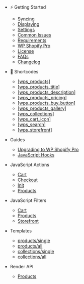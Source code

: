 -  <span class="section section-getting-started">:zap: Getting Started</span>

   -  [Syncing](getting-started/syncing.md)
   -  [Displaying](getting-started/displaying.md)
   -  [Settings](getting-started/settings.md)
   -  [Common Issues](getting-started/common-issues.md)
   -  [Requirements](getting-started/requirements.md)
   -  [WP Shopify Pro](getting-started/wp-shopify-pro.md)
   -  [License](getting-started/license.md)
   -  [FAQs](https://wpshop.io/faq)
   -  [Changelog](https://wpshop.io/changelog)

-  <span class="section section-shortcodes">:electric_plug: Shortcodes</span>

   -  [[wps_products]](shortcodes/wps_products.md)</span>
   -  [[wps_products_title]](shortcodes/wps_products_title.md)
   -  [[wps_products_description]](shortcodes/wps_products_description.md)
   -  [[wps_products_pricing]](shortcodes/wps_products_pricing.md)
   -  [[wps_products_buy_button]](shortcodes/wps_products_buy_button.md)
   -  [[wps_products_gallery]](shortcodes/wps_products_gallery.md)
   -  [[wps_collections]](shortcodes/wps_collections.md)
   -  [[wps_cart_icon]](shortcodes/wps_cart_icon.md)
   -  [[wps_search]](shortcodes/wps_search.md)
   -  [[wps_storefront]](shortcodes/wps_storefront.md)

-  <span class="section section-guides">Guides</span>

   -  [Upgrading to WP Shopify Pro](guides/upgrading-to-pro.md)
   -  [JavaScript Hooks](guides/javascript-hooks.md)

-  <span class="section section-actions">JavaScript Actions</span>

   -  [Cart](js/actions/cart.md)
   -  [Checkout](js/actions/checkout.md)
   -  [Init](js/actions/init.md)
   -  [Products](js/actions/products.md)

-  <span class="section section-actions">JavaScript Filters</span>

   -  [Cart](js/filters/cart.md)
   -  [Products](js/filters/products.md)
   -  [Storefront](js/filters/storefront.md)

<!-- -  <span class="section section-actions">PHP Actions</span>

   -  [Products](actions/products.md)
   -  [Collections](actions/collections.md)
   -  [Search](actions/search.md)
   -  [Cart](actions/cart.md)
   -  [Storefront](actions/storefront.md)

-  <span class="section section-filters">PHP Filters</span>

   -  [Products](filters/products.md)
   -  [Collections](filters/collections.md)
   -  [Search](filters/search.md)
   -  [Cart](filters/cart.md)
   -  [Storefront](filters/storefront.md) -->

-  <span class="section section-templates">Templates</span>

   -  [products/single](templates/products/single.md)
   -  [products/all](templates/products/all.md)
   -  [collections/single](templates/collections/single.md)
   -  [collections/all](templates/collections/all.md)

-  <span class="section section-render-api">Render API</span>

   -  [Products](render-api/products.md)

